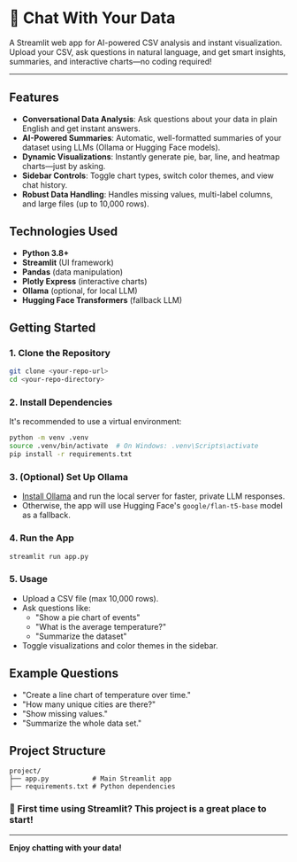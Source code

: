 # 🤖 Chat With Your Data

A Streamlit web app for AI-powered CSV analysis and instant visualization. Upload your CSV, ask questions in natural language, and get smart insights, summaries, and interactive charts—no coding required!

---

## Features

- **Conversational Data Analysis**: Ask questions about your data in plain English and get instant answers.
- **AI-Powered Summaries**: Automatic, well-formatted summaries of your dataset using LLMs (Ollama or Hugging Face models).
- **Dynamic Visualizations**: Instantly generate pie, bar, line, and heatmap charts—just by asking.
- **Sidebar Controls**: Toggle chart types, switch color themes, and view chat history.
- **Robust Data Handling**: Handles missing values, multi-label columns, and large files (up to 10,000 rows).

## Technologies Used

- **Python 3.8+**
- **Streamlit** (UI framework)
- **Pandas** (data manipulation)
- **Plotly Express** (interactive charts)
- **Ollama** (optional, for local LLM)
- **Hugging Face Transformers** (fallback LLM)

## Getting Started

### 1. Clone the Repository
```bash
git clone <your-repo-url>
cd <your-repo-directory>
```

### 2. Install Dependencies
It's recommended to use a virtual environment:
```bash
python -m venv .venv
source .venv/bin/activate  # On Windows: .venv\Scripts\activate
pip install -r requirements.txt
```

### 3. (Optional) Set Up Ollama
- [Install Ollama](https://ollama.com/) and run the local server for faster, private LLM responses.
- Otherwise, the app will use Hugging Face's `google/flan-t5-base` model as a fallback.

### 4. Run the App
```bash
streamlit run app.py
```

### 5. Usage
- Upload a CSV file (max 10,000 rows).
- Ask questions like:
  - "Show a pie chart of events"
  - "What is the average temperature?"
  - "Summarize the dataset"
- Toggle visualizations and color themes in the sidebar.

## Example Questions
- "Create a line chart of temperature over time."
- "How many unique cities are there?"
- "Show missing values."
- "Summarize the whole data set."

## Project Structure
```
project/
├── app.py           # Main Streamlit app
├── requirements.txt # Python dependencies
```

### 🚀 First time using Streamlit? This project is a great place to start!

---

**Enjoy chatting with your data!**
